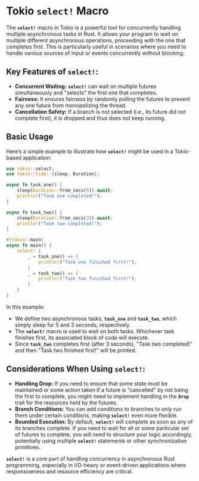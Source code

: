 # Tokio `select!` Macro

The **`select!`** macro in Tokio is a powerful tool for concurrently handling multiple asynchronous tasks in Rust. It allows your program to wait on multiple different asynchronous operations, proceeding with the one that completes first. This is particularly useful in scenarios where you need to handle various sources of input or events concurrently without blocking.

## **Key Features of `select!`:**

- **Concurrent Waiting:** **`select!`** can wait on multiple futures simultaneously and "selects" the first one that completes.
- **Fairness:** It ensures fairness by randomly polling the futures to prevent any one future from monopolizing the thread.
- **Cancellation Safety:** If a branch is not selected (i.e., its future did not complete first), it is dropped and thus does not keep running.

## **Basic Usage**

Here’s a simple example to illustrate how **`select!`** might be used in a Tokio-based application:

```rust
use tokio::select;
use tokio::time::{sleep, Duration};

async fn task_one() {
    sleep(Duration::from_secs(5)).await;
    println!("Task one completed!");
}

async fn task_two() {
    sleep(Duration::from_secs(3)).await;
    println!("Task two completed!");
}

#[tokio::main]
async fn main() {
    select! {
        _ = task_one() => {
            println!("Task one finished first!");
        }
        _ = task_two() => {
            println!("Task two finished first!");
        }
    }
}
```

In this example:

- We define two asynchronous tasks, **`task_one`** and **`task_two`**, which simply sleep for 5 and 3 seconds, respectively.
- The **`select!`** macro is used to wait on both tasks. Whichever task finishes first, its associated block of code will execute.
- Since **`task_two`** completes first (after 3 seconds), "Task two completed!" and then "Task two finished first!" will be printed.

## **Considerations When Using `select!`:**

- **Handling Drop:** If you need to ensure that some state must be maintained or some action taken if a future is "cancelled" by not being the first to complete, you might need to implement handling in the **`Drop`** trait for the resources held by the futures.
- **Branch Conditions:** You can add conditions to branches to only run them under certain conditions, making **`select!`** even more flexible.
- **Bounded Execution:** By default, **`select!`** will complete as soon as any of its branches complete. If you need to wait for all or some particular set of futures to complete, you will need to structure your logic accordingly, potentially using multiple **`select!`** statements or other synchronization primitives.

**`select!`** is a core part of handling concurrency in asynchronous Rust programming, especially in I/O-heavy or event-driven applications where responsiveness and resource efficiency are critical.
